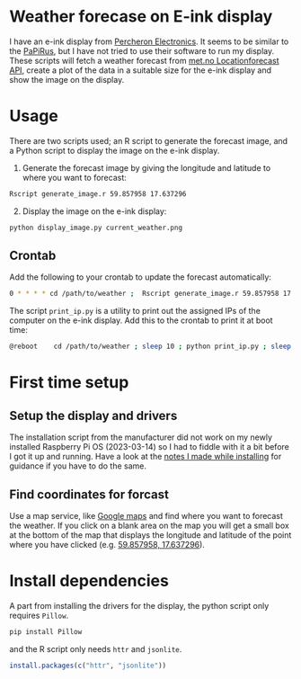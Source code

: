 # Weather forecase on E-ink display

I have an e-ink display from [Percheron Electronics](https://www.percheron-electronics.uk/). It seems to be similar to the [PaPiRus](https://github.com/PiSupply/PaPiRus), but I have not tried to use their software to run my display. These scripts will fetch a weather forecast from [met.no Locationforecast API](https://api.met.no/weatherapi/locationforecast/2.0/documentation), create a plot of the data in a suitable size for the e-ink display and show the image on the display.

# Usage

There are two scripts used; an R script to generate the forecast image, and a Python script to display the image on the e-ink display.

1. Generate the forecast image by giving the longitude and latitude to where you want to forecast:
```bash
Rscript generate_image.r 59.857958 17.637296
```
2. Display the image on the e-ink display:
```bash
python display_image.py current_weather.png
```

## Crontab

Add the following to your crontab to update the forecast automatically:

```bash
0 * * * * cd /path/to/weather ;  Rscript generate_image.r 59.857958 17.637296 ; python display_image.py current_weather.png
```

The script `print_ip.py` is a utility to print out the assigned IPs of the computer on the e-ink display. Add this to the crontab to print it at boot time:

```bash
@reboot    cd /path/to/weather ; sleep 10 ; python print_ip.py ; sleep 5 ; python display_image.py current_weather.png
```

# First time setup

## Setup the display and drivers

The installation script from the manufacturer did not work on my newly installed Raspberry Pi OS (2023-03-14) so I had to fiddle with it a bit before I got it up and running. Have a look at the [notes I made while installing](eink-drivers/install_log.md) for guidance if you have to do the same.

## Find coordinates for forcast

Use a map service, like [Google maps](https://www.google.com/maps) and find where you want to forecast the weather. If you click on a blank area on the map you will get a small box at the bottom of the map that displays the longitude and latitude of the point where you have clicked (e.g. [59.857958, 17.637296](https://goo.gl/maps/1n6ts7yJdZdySrAC7)).
 
# Install dependencies

A part from installing the drivers for the display, the python script only requires `Pillow`.

```bash
pip install Pillow
```

and the R script only needs `httr` and `jsonlite`.

```r
install.packages(c("httr", "jsonlite"))
```






